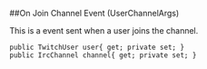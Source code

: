 
##On Join Channel Event (UserChannelArgs)

This is a event sent when a user joins the channel.

```
public TwitchUser user{ get; private set; }
public IrcChannel channel{ get; private set; }
```
